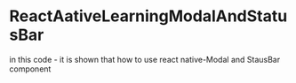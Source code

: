 # ReactAativeLearningModalAndStatusBar
in this code - it is shown that how to use react native-Modal and StausBar component
